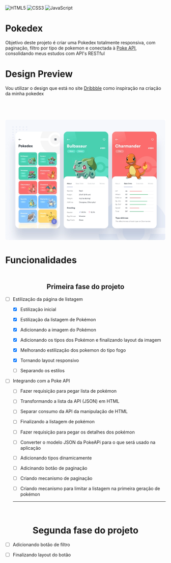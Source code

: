 ![HTML5](https://img.shields.io/badge/html5-%23E34F26.svg?style=for-the-badge&logo=html5&logoColor=white)
![CSS3](https://img.shields.io/badge/css3-%231572B6.svg?style=for-the-badge&logo=css3&logoColor=white)
![JavaScript](https://img.shields.io/badge/javascript-%23323330.svg?style=for-the-badge&logo=javascript&logoColor=%23F7DF1E)

# Pokedex
Objetivo deste projeto é criar uma Pokedex totalmente responsiva, com paginação, filtro por tipo de pokemon e conectada à [Poke API](https://pokeapi.co/), consolidando meus estudos com API's RESTful

# Design Preview

Vou utilizar o design que está no site [Dribbble](https://dribbble.com/shots/6540871-Pokedex-App) como inspiração na criação da minha pokedex

<h1 align="center">
  <br>
  <img src="pokedex.png" alt="Demo">
  <br>
</h1>

# Funcionalidades

<h2 align="center"> 
  <br>
  Primeira fase do projeto
</h2>

- [ ] Estilização da página de listagem
  - [x] Estilização inicial
  - [x] Estilização da listagem de Pokémon
  - [x] Adicionando a imagem do Pokémon
  - [x] Adicionando os tipos dos Pokémon e finalizando layout da imagem
  - [x] Melhorando estilização dos pokemon do tipo fogo
  - [x] Tornando layout responsivo
  - [ ] Separando os estilos


- [ ] Integrando com a Poke API
  - [ ] Fazer requisição para pegar lista de pokémon
  - [ ] Transformando a lista da API (JSON) em HTML
  - [ ] Separar consumo da API da manipulação de HTML
  - [ ] Finalizando a listagem de pokémon
  - [ ] Fazer requisição para pegar os detalhes dos pokémon
  - [ ] Converter o modelo JSON da PokeAPi para o que será usado na aplicação
  - [ ] Adicionando tipos dinamicamente
  - [ ] Adicinando botão de paginação
  - [ ] Criando mecanismo de paginação
  - [ ] Criando mecanismo para limitar a listagem na primeira geração de pokémon


  ---
<h1 align="center">
  <br> 
  Segunda fase do projeto
  <br>
</h1>

- [ ] Adicionando botão de filtro
- [ ] Finalizando layout do botão


